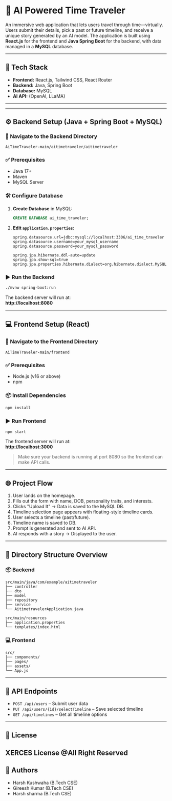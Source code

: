 # 🌌 AI Powered Time Traveler

An immersive web application that lets users travel through time—virtually. Users submit their details, pick a past or future timeline, and receive a unique story generated by an AI model. The application is built using **React.js** for the frontend and **Java Spring Boot** for the backend, with data managed in a **MySQL** database.

---

## 🧠 Tech Stack

- **Frontend:** React.js, Tailwind CSS, React Router
- **Backend:** Java, Spring Boot
- **Database:** MySQL
- **AI API:** (OpenAI, LLaMA)

---

---

## ⚙️ Backend Setup (Java + Spring Boot + MySQL)

### 📁 Navigate to the Backend Directory

```
AiTimeTraveler-main/aitimetraveler/aitimetraveler
```

### ✅ Prerequisites

- Java 17+
- Maven
- MySQL Server

### 🛠️ Configure Database

1. **Create Database** in MySQL:
   ```sql
   CREATE DATABASE ai_time_traveler;
   ```

2. **Edit `application.properties`:**

   ```properties
   spring.datasource.url=jdbc:mysql://localhost:3306/ai_time_traveler
   spring.datasource.username=your_mysql_username
   spring.datasource.password=your_mysql_password

   spring.jpa.hibernate.ddl-auto=update
   spring.jpa.show-sql=true
   spring.jpa.properties.hibernate.dialect=org.hibernate.dialect.MySQL8Dialect
   ```

### ▶️ Run the Backend

```bash
./mvnw spring-boot:run
```

The backend server will run at:  
**http://localhost:8080**

---

## 💻 Frontend Setup (React)

### 📁 Navigate to the Frontend Directory

```
AiTimeTraveler-main/frontend
```

### ✅ Prerequisites

- Node.js (v16 or above)
- npm

### 📦 Install Dependencies

```bash
npm install
```

### ▶️ Run Frontend

```bash
npm start
```

The frontend server will run at:  
**http://localhost:3000**

> Make sure your backend is running at port 8080 so the frontend can make API calls.

---

## 🌐 Project Flow

1. User lands on the homepage.
2. Fills out the form with name, DOB, personality traits, and interests.
3. Clicks "Upload It" → Data is saved to the MySQL DB.
4. Timeline selection page appears with floating-style timeline cards.
5. User selects a timeline (past/future).
6. Timeline name is saved to DB.
7. Prompt is generated and sent to AI API.
8. AI responds with a story → Displayed to the user.

---

## 📂 Directory Structure Overview

### 📦 Backend

```
src/main/java/com/example/aitimetraveler
├── controller
├── dto
├── model
├── repository
├── service
└── AitimetravelerApplication.java

src/main/resources
├── application.properties
└── templates/index.html
```

### 💻 Frontend

```
src/
├── components/
├── pages/
├── assets/
└── App.js
```

---

## 📩 API Endpoints

- `POST /api/users` – Submit user data
- `PUT /api/users/{id}/selectTimeline` – Save selected timeline
- `GET /api/timelines` – Get all timeline options

---

## 📜 License

XERCES License
@All Right Reserved
---

## 🚀 Authors

- Harsh Kushwaha (B.Tech CSE)
- Gireesh Kumar  (B.Tech CSE)
- Harsh sharma   (B.Tech CSE)
